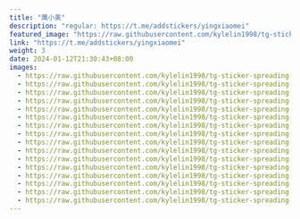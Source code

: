 ```yaml
---
title: "鹰小美"
description: "regular: https://t.me/addstickers/yingxiaomei"
featured_image: "https://raw.githubusercontent.com/kylelin1998/tg-sticker-spreading-worldwide-images/main/img/251f7aec-caf7-4691-becd-d7db297a84df.jpg"
link: "https://t.me/addstickers/yingxiaomei"
weight: 3
date: 2024-01-12T21:30:43+08:00
images:
  - https://raw.githubusercontent.com/kylelin1998/tg-sticker-spreading-worldwide-images/main/img/251f7aec-caf7-4691-becd-d7db297a84df.jpg
  - https://raw.githubusercontent.com/kylelin1998/tg-sticker-spreading-worldwide-images/main/img/5be0e7e2-3789-418d-9aa7-e00a24cbc746.jpg
  - https://raw.githubusercontent.com/kylelin1998/tg-sticker-spreading-worldwide-images/main/img/061a371d-935e-4473-b9ff-26cacc59b0ed.jpg
  - https://raw.githubusercontent.com/kylelin1998/tg-sticker-spreading-worldwide-images/main/img/38cdd28c-d90d-4104-ba1c-9b712d8e4398.jpg
  - https://raw.githubusercontent.com/kylelin1998/tg-sticker-spreading-worldwide-images/main/img/dc1c9a85-16e8-419b-bc2b-c536f9bdbad9.jpg
  - https://raw.githubusercontent.com/kylelin1998/tg-sticker-spreading-worldwide-images/main/img/b39cee50-fd9f-4e29-b746-a213ff75b951.jpg
  - https://raw.githubusercontent.com/kylelin1998/tg-sticker-spreading-worldwide-images/main/img/f6440eee-101d-453f-a205-f0a3d5f120b3.jpg
  - https://raw.githubusercontent.com/kylelin1998/tg-sticker-spreading-worldwide-images/main/img/22dcbf08-0787-45cf-a689-81204da8e344.jpg
  - https://raw.githubusercontent.com/kylelin1998/tg-sticker-spreading-worldwide-images/main/img/b7a3dfe2-9a9b-4043-ac8d-4c0a2f3e8470.jpg
  - https://raw.githubusercontent.com/kylelin1998/tg-sticker-spreading-worldwide-images/main/img/e110625c-44de-4b3d-b912-d573a690c4fb.jpg
  - https://raw.githubusercontent.com/kylelin1998/tg-sticker-spreading-worldwide-images/main/img/f5e06de9-c80f-4ba1-ba7a-5dfef0519014.jpg
  - https://raw.githubusercontent.com/kylelin1998/tg-sticker-spreading-worldwide-images/main/img/dd46985c-effa-48c0-b5aa-859d96862420.jpg
  - https://raw.githubusercontent.com/kylelin1998/tg-sticker-spreading-worldwide-images/main/img/1a4878fe-b66a-449b-94b6-880bbe597486.jpg
  - https://raw.githubusercontent.com/kylelin1998/tg-sticker-spreading-worldwide-images/main/img/70fed08b-d113-4b74-b407-ab2c5207d6bd.jpg
  - https://raw.githubusercontent.com/kylelin1998/tg-sticker-spreading-worldwide-images/main/img/dbb70a3f-b9f1-4a5a-bbce-fcbb5478a9a1.jpg
  - https://raw.githubusercontent.com/kylelin1998/tg-sticker-spreading-worldwide-images/main/img/c5000c2e-541b-4f7e-b88b-e4753ebb1936.jpg
---
```

